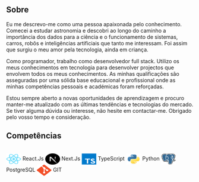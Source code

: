 <!-- <img width=100% src="https://capsule-render.vercel.app/api?type=waving&color=00bfbf&height=120&section=header"/> -->

<!-- <div align="center">  
  <img width="49%" height="195px" src="https://github-readme-stats.vercel.app/api?username=dufyz&show_icons=true&count_private=true&hide_border=true&title_color=00bfbf&icon_color=00bfbf&text_color=c9d1d9&bg_color=0d1117" alt="Guilerme I. Schmidt Thomaz github stats" /> 
  <img width="41%" height="195px" src="https://github-readme-stats.vercel.app/api/top-langs/?username=dufyz&layout=compact&hide_border=true&title_color=00bfbf&text_color=00bfbf&bg_color=0d1117" />
</div> -->

## Sobre

Eu me descrevo-me como uma pessoa apaixonada pelo conhecimento. Comecei a estudar astronomia e descobri ao longo do caminho a importância dos dados para a ciência e o funcionamento de sistemas, carros, robôs e inteligências artificiais que tanto me interessam. Foi assim que surgiu o meu amor pela tecnologia, ainda em criança.

Como programador, trabalho como desenvolvedor full stack. Utilizo os meus conhecimentos em tecnologia para desenvolver projectos que envolvem todos os meus conhecimentos. As minhas qualificações são asseguradas por uma sólida base educacional e profissional onde as minhas competências pessoais e académicas foram reforçadas.

Estou sempre aberto a novas oportunidades de aprendizagem e procuro manter-me atualizado com as últimas tendências e tecnologias do mercado. Se tiver alguma dúvida ou interesse, não hesite em contactar-me. Obrigado pelo vosso tempo e consideração.

<!--  <img align="right" alt="Gui-pic" height="150" style="border-radius:50px;" src="https://static-cdn.jtvnw.net/jtv_user_pictures/bfcb2acf-93e0-4fc3-8d99-cf89fe7195bd-profile_image-300x300.png">  -->
  
## Competências

<div style="display: inline_block"><br>
  <img align="center" alt="Gui-React" height="30" width="40" src="https://raw.githubusercontent.com/devicons/devicon/1119b9f84c0290e0f0b38982099a2bd027a48bf1/icons/react/react-original.svg"> React.Js
  <img align="center" alt="Gui-Next" height="30" width="40" src="https://raw.githubusercontent.com/devicons/devicon/1119b9f84c0290e0f0b38982099a2bd027a48bf1/icons/nextjs/nextjs-original.svg"> Next.Js
  <img align="center" alt="Gui-Typescript" height="30" width="40" src="https://raw.githubusercontent.com/devicons/devicon/1119b9f84c0290e0f0b38982099a2bd027a48bf1/icons/typescript/typescript-original.svg"> TypeScript
  <img align="center" alt="Gui-Python" height="30" width="40" src="https://raw.githubusercontent.com/devicons/devicon/master/icons/python/python-original.svg"> Python
  <img align="center" alt="Gui-MySql" height="30" width="40" src="https://raw.githubusercontent.com/devicons/devicon/master/icons/postgresql/postgresql-original.svg"> PostgreSQL
  <img align="center" alt="Gui-Git" height="30" width="40" src="https://raw.githubusercontent.com/devicons/devicon/master/icons/git/git-original.svg"> GIT
</div>

  
<!-- ## REACH ME
 
<div style="display: flex; justify-content: space-between;"> 
  <a href="https://www.instagram.com/schmidt_iago/" target="_blank"><img height="40" width="40" src="https://cdn-icons-png.flaticon.com/512/174/174855.png" target="_blank"></a>
  <a href = "mailto:dev.schmidt.iago@gmail.com"><img height="40" width="40" src="https://cdn-icons-png.flaticon.com/512/732/732200.png" target="_blank"></a>
  <a href="https://www.linkedin.com/in/schmidt-iago-thomaz/" target="_blank"><img height="40" width="40" src="https://cdn-icons-png.flaticon.com/512/3536/3536505.png" target="_blank"></a> 
  <a href="https://linktr.ee/Dufyz" target="_blank"><img height="40" width="40" src="https://img.icons8.com/color/256/linktree.png" target="_blank"></a> 
  
</div> -->

<!-- <img width=100% src="https://capsule-render.vercel.app/api?type=waving&color=00bfbf&height=120&section=footer"/> -->
